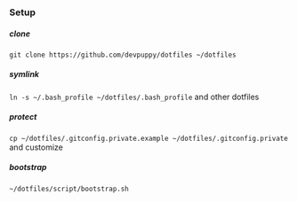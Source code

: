 ### Setup
##### clone
`git clone https://github.com/devpuppy/dotfiles ~/dotfiles`
##### symlink
`ln -s ~/.bash_profile ~/dotfiles/.bash_profile` and other dotfiles
##### protect
`cp ~/dotfiles/.gitconfig.private.example ~/dotfiles/.gitconfig.private` and customize
##### bootstrap
`~/dotfiles/script/bootstrap.sh`
